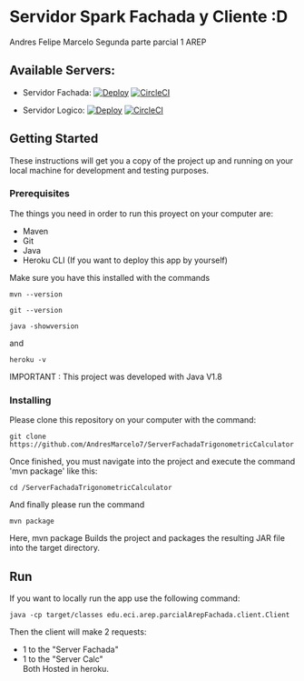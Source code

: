 # Servidor Spark Fachada y Cliente :D

Andres Felipe Marcelo
Segunda parte parcial 1 AREP

## Available Servers:
- Servidor Fachada: 
[![Deploy](https://www.herokucdn.com/deploy/button.svg)](https://parcialarepcalcfachada.herokuapp.com/)
[![CircleCI](https://circleci.com/gh/AndresMarcelo7/ServerFachadaTrigonometricCalculator.svg?style=svg)](https://circleci.com/gh/AndresMarcelo7/ServerFachadaTrigonometricCalculator)

- Servidor Logico:
[![Deploy](https://www.herokucdn.com/deploy/button.svg)](https://parcialarepcalc.herokuapp.com/)
[![CircleCI](https://circleci.com/gh/AndresMarcelo7/TrigonometricCalculatorServer.svg?style=svg)](https://circleci.com/gh/AndresMarcelo7/TrigonometricCalculatorServer)

## Getting Started

These instructions will get you a copy of the project up and running on your local machine for development and testing purposes.
### Prerequisites

The things you need in order to run this proyect on your computer are:
- Maven
- Git  
- Java
- Heroku CLI (If you want to deploy this app by yourself)

Make sure you have this installed with the commands
```
mvn --version
```
```
git --version
```
```
java -showversion
```
and 
```
heroku -v
```

IMPORTANT : This project was developed with Java V1.8

### Installing
Please clone this repository on your computer with the command:

```
git clone https://github.com/AndresMarcelo7/ServerFachadaTrigonometricCalculator
```
Once finished, you must navigate into the project and execute the command 'mvn package' like this:
```
cd /ServerFachadaTrigonometricCalculator
```
And finally please run the command 
```
mvn package
```
Here, mvn package Builds the project and packages the resulting JAR file into the target directory.

## Run

If you want to locally run the app use the following command:
```
java -cp target/classes edu.eci.arep.parcialArepFachada.client.Client
```
Then the client will make 2 requests:  
- 1 to the "Server Fachada"
- 1 to the "Server Calc"  
Both Hosted in heroku.